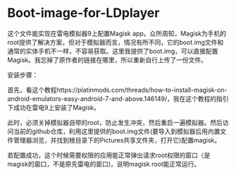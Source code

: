 # Boot-image-for-LDplayer

这个文件能实现在雷电模拟器9上配置Magisk app。众所周知，Magisk为手机的root提供了解决方案，但对于模拟器而言，情况有所不同，它的boot.img文件和通常的实体手机不一样，不容易获取。这里我提供了boot.img，可以直接配置Magisk。我忘掉了原作者的链接在哪里，所以重新自行上传了一份文件。

安装步骤：

首先，看这个教程https://platinmods.com/threads/how-to-install-magisk-on-android-emulators-easy-android-7-and-above.146149/，我在这个教程的指引下成功在雷电9上安装了Magisk。

此时，必须关掉模拟器自带的root，防止发生冲突，然后重启一遍模拟器。然后访问当前的github仓库，利用这里提供的boot.img文件(要导入到模拟器后用内置文件管理器浏览，并找到根目录下的Pictures共享文件夹，打开它)配置magisk。

若配置成功，这个时候需要权限的应用能正常弹出请求root权限的窗口〈是magisk的窗口，不是原先雷电的窗口)，说明magisk root能正常运行。
